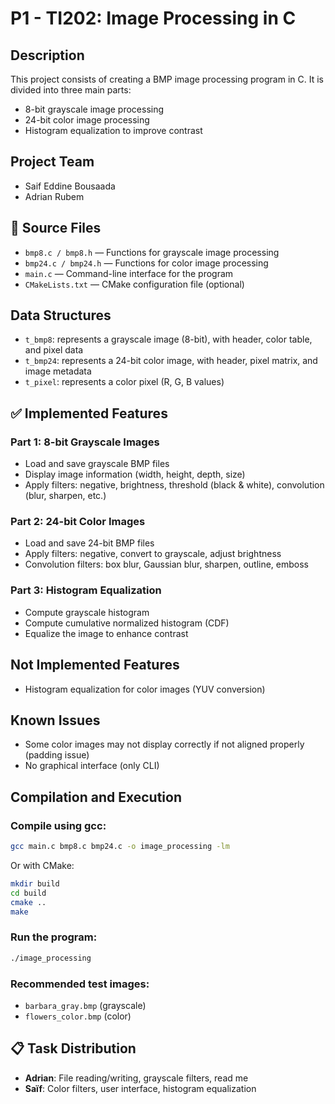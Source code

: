 # P1 - TI202: Image Processing in C

## Description

This project consists of creating a BMP image processing program in C. It is divided into three main parts:
- 8-bit grayscale image processing
- 24-bit color image processing
- Histogram equalization to improve contrast

##  Project Team

- Saif Eddine Bousaada
- Adrian Rubem


## 📂 Source Files

- `bmp8.c / bmp8.h` — Functions for grayscale image processing
- `bmp24.c / bmp24.h` — Functions for color image processing
- `main.c` — Command-line interface for the program
- `CMakeLists.txt` — CMake configuration file (optional)

##  Data Structures

- `t_bmp8`: represents a grayscale image (8-bit), with header, color table, and pixel data
- `t_bmp24`: represents a 24-bit color image, with header, pixel matrix, and image metadata
- `t_pixel`: represents a color pixel (R, G, B values)

## ✅ Implemented Features

### Part 1: 8-bit Grayscale Images
- Load and save grayscale BMP files
- Display image information (width, height, depth, size)
- Apply filters: negative, brightness, threshold (black & white), convolution (blur, sharpen, etc.)

### Part 2: 24-bit Color Images
- Load and save 24-bit BMP files
- Apply filters: negative, convert to grayscale, adjust brightness
- Convolution filters: box blur, Gaussian blur, sharpen, outline, emboss

### Part 3: Histogram Equalization
- Compute grayscale histogram
- Compute cumulative normalized histogram (CDF)
- Equalize the image to enhance contrast

##  Not Implemented Features

- Histogram equalization for color images (YUV conversion)

##  Known Issues

- Some color images may not display correctly if not aligned properly (padding issue)
- No graphical interface (only CLI)


## Compilation and Execution

### Compile using gcc:
```bash
gcc main.c bmp8.c bmp24.c -o image_processing -lm
```

Or with CMake:
```bash
mkdir build
cd build
cmake ..
make
```

### Run the program:
```bash
./image_processing
```

### Recommended test images:
- `barbara_gray.bmp` (grayscale)
- `flowers_color.bmp` (color)

## 📋 Task Distribution

- **Adrian**: File reading/writing, grayscale filters, read me
- **Saïf**: Color filters, user interface, histogram equalization

